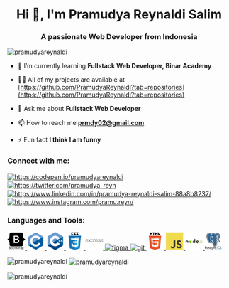 <h1 align="center">Hi 👋, I'm Pramudya Reynaldi Salim</h1>
<h3 align="center">A passionate Web Developer from Indonesia</h3>

<p align="left"> <img src="https://komarev.com/ghpvc/?username=pramudyareynaldi&label=Profile%20views&color=0e75b6&style=flat" alt="pramudyareynaldi" /> </p>

- 🌱 I’m currently learning **Fullstack Web Developer, Binar Academy**

- 👨‍💻 All of my projects are available at [https://github.com/PramudyaReynaldi?tab=repositories](https://github.com/PramudyaReynaldi?tab=repositories)

- 💬 Ask me about **Fullstack Web Developer**

- 📫 How to reach me **prmdy02@gmail.com**

- ⚡ Fun fact **I think I am funny**

<h3 align="left">Connect with me:</h3>
<p align="left">
<a href="https://codepen.io/pramudyareynaldi" target="blank"><img align="center" src="https://raw.githubusercontent.com/rahuldkjain/github-profile-readme-generator/master/src/images/icons/Social/codepen.svg" alt="https://codepen.io/pramudyareynaldi" height="30" width="40" /></a>
<a href="https://twitter.com/pramudya_reyn" target="blank"><img align="center" src="https://raw.githubusercontent.com/rahuldkjain/github-profile-readme-generator/master/src/images/icons/Social/twitter.svg" alt="https://twitter.com/pramudya_reyn" height="30" width="40" /></a>
<a href="https://www.linkedin.com/in/pramudya-reynaldi-salim-88a8b8237/" target="blank"><img align="center" src="https://raw.githubusercontent.com/rahuldkjain/github-profile-readme-generator/master/src/images/icons/Social/linked-in-alt.svg" alt="https://www.linkedin.com/in/pramudya-reynaldi-salim-88a8b8237/" height="30" width="40" /></a>
<a href="https://www.instagram.com/praaldisalim/" target="blank"><img align="center" src="https://raw.githubusercontent.com/rahuldkjain/github-profile-readme-generator/master/src/images/icons/Social/instagram.svg" alt="https://www.instagram.com/pramu.reyn/" height="30" width="40" /></a>
</p>

<h3 align="left">Languages and Tools:</h3>
<p align="left"> <a href="https://getbootstrap.com" target="_blank" rel="noreferrer"> <img src="https://raw.githubusercontent.com/devicons/devicon/master/icons/bootstrap/bootstrap-plain-wordmark.svg" alt="bootstrap" width="40" height="40"/> </a> <a href="https://www.cprogramming.com/" target="_blank" rel="noreferrer"> <img src="https://raw.githubusercontent.com/devicons/devicon/master/icons/c/c-original.svg" alt="c" width="40" height="40"/> </a> <a href="https://www.w3schools.com/cpp/" target="_blank" rel="noreferrer"> <img src="https://raw.githubusercontent.com/devicons/devicon/master/icons/cplusplus/cplusplus-original.svg" alt="cplusplus" width="40" height="40"/> </a> <a href="https://www.w3schools.com/css/" target="_blank" rel="noreferrer"> <img src="https://raw.githubusercontent.com/devicons/devicon/master/icons/css3/css3-original-wordmark.svg" alt="css3" width="40" height="40"/> </a> <a href="https://expressjs.com" target="_blank" rel="noreferrer"> <img src="https://raw.githubusercontent.com/devicons/devicon/master/icons/express/express-original-wordmark.svg" alt="express" width="40" height="40"/> </a> <a href="https://www.figma.com/" target="_blank" rel="noreferrer"> <img src="https://www.vectorlogo.zone/logos/figma/figma-icon.svg" alt="figma" width="40" height="40"/> </a> <a href="https://git-scm.com/" target="_blank" rel="noreferrer"> <img src="https://www.vectorlogo.zone/logos/git-scm/git-scm-icon.svg" alt="git" width="40" height="40"/> </a> <a href="https://www.w3.org/html/" target="_blank" rel="noreferrer"> <img src="https://raw.githubusercontent.com/devicons/devicon/master/icons/html5/html5-original-wordmark.svg" alt="html5" width="40" height="40"/> </a> <a href="https://developer.mozilla.org/en-US/docs/Web/JavaScript" target="_blank" rel="noreferrer"> <img src="https://raw.githubusercontent.com/devicons/devicon/master/icons/javascript/javascript-original.svg" alt="javascript" width="40" height="40"/> </a> <a href="https://nodejs.org" target="_blank" rel="noreferrer"> <img src="https://raw.githubusercontent.com/devicons/devicon/master/icons/nodejs/nodejs-original-wordmark.svg" alt="nodejs" width="40" height="40"/> </a> <a href="https://www.postgresql.org" target="_blank" rel="noreferrer"> <img src="https://raw.githubusercontent.com/devicons/devicon/master/icons/postgresql/postgresql-original-wordmark.svg" alt="postgresql" width="40" height="40"/> </a> </p>

<p><img align="left" src="https://github-readme-stats.vercel.app/api/top-langs?username=pramudyareynaldi&show_icons=true&locale=en&layout=compact" alt="pramudyareynaldi" /></p>

<p>&nbsp;<img align="center" src="https://github-readme-stats.vercel.app/api?username=pramudyareynaldi&show_icons=true&locale=en" alt="pramudyareynaldi" /></p>

<p><img align="center" src="https://github-readme-streak-stats.herokuapp.com/?user=pramudyareynaldi&" alt="pramudyareynaldi" /></p>

